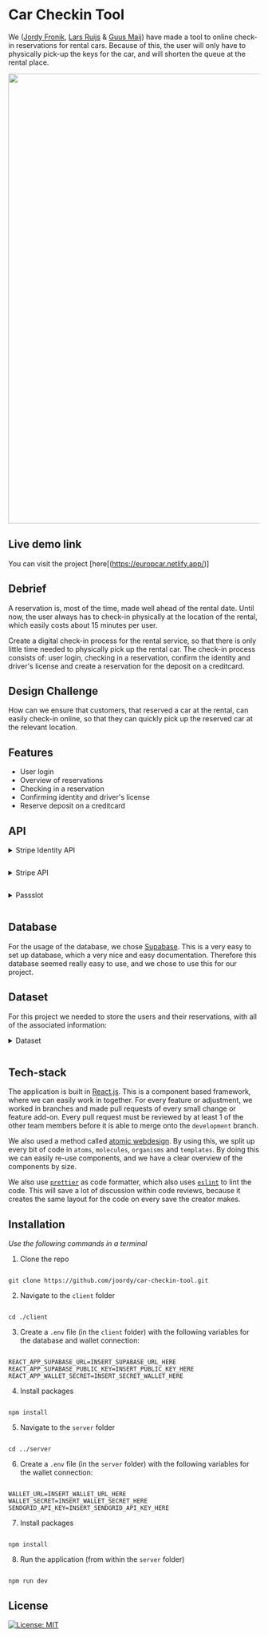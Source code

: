 # Car Checkin Tool

We ([Jordy Fronik](https://github.com/joordy), [Lars Ruijs](https://github.com/lars-ruijs) & [Guus Maij](https://github.com/tsjuusmei)) have made a tool to online check-in reservations for rental cars. Because of this, the user will only have to physically pick-up the keys for the car, and will shorten the queue at the rental place.

<p align="center">
  <img src="https://user-images.githubusercontent.com/55750107/120201781-1ada6c00-c226-11eb-803c-5cbe6fd6b6ff.png" width="900px">
</p>

## Live demo link

You can visit the project [here[(https://europcar.netlify.app/)]

## Debrief

A reservation is, most of the time, made well ahead of the rental date. Until now, the user always has to check-in physically at the location of the rental, which easily costs about 15 minutes per user.

Create a digital check-in process for the rental service, so that there is only little time needed to physically pick up the rental car. The check-in process consists of: user login, checking in a reservation, confirm the identity and driver's license and create a reservation for the deposit on a creditcard.

## Design Challenge

How can we ensure that customers, that reserved a car at the rental, can easily check-in online, so that they can quickly pick up the reserved car at the relevant location.

## Features

- User login
- Overview of reservations
- Checking in a reservation
- Confirming identity and driver's license
- Reserve deposit on a creditcard

## API

<details style="margin: 1em 0;">
  <summary style="margin: 1em 0;">Stripe Identity API</summary>

To confirm the identity and driver's license of the user(s), we use [Stripe Identity API](https://stripe.com/docs/identity). This service easily can easily the identity and driver's license for us.

</details>

<details style="margin: 1em 0;">
  <summary style="margin: 1em 0;">Stripe API</summary>

To assure the reserve deposit on a creditcard, we use [Stripe API](https://stripe.com/docs/api).

</details>

<details style="margin: 1em 0;">
  <summary style="margin: 1em 0;">Passslot</summary>

To add a checked-in reservation to a user's Wallet, we use [Passslot](https://www.passslot.com/developer/api/resources).

</details>

## Database

For the usage of the database, we chose [Supabase](https://supabase.io/). This is a very easy to set up database, which a very nice and easy documentation. Therefore this database seemed really easy to use, and we chose to use this for our project.

## Dataset

For this project we needed to store the users and their reservations, with all of the associated information:

<details style="margin: 1em 0;">
  <summary style="margin: 1em 0;">Dataset</summary>
  
  ```js
user[0]: {
  "firstName": String,
  "lastName": String,
  "email": String,
  "password": String,
  "phone": String,
  "birthDate": Date,
  "userID": String,
  "reservations": [
    {
      "reservationID": String,
      "checkedIn": Boolean,
      "pickUpLocation": String,
      "pickUpDate": Date,
      "pickUpTime": Time,
      "handInDate": Date,
  "handInLocation": String,
  "handInTime": Time,
  "class": String,
  "rentPrice": Number,
  "extraDriver": Number,
  "lowerOwnRisk": Boolean,
  "otherInfo": {
    "ownRisk": Number,
    "deposit": Number,
    "freeKM": Number,
    "priceExtraKM": Number
  },
  "orderDetails": Boolean,
  "verified": {
    "choice": Boolean,
    "id": Boolean,
    "image": Boolean
  },
  "paidDeposit": {
    "choice": Boolean,
    "paid": Boolean
  },
  "wallet": {
    "choice": Boolean,
    "paid": Boolean
  },
  "qrCode": String,
  "walletSerialNumber": String
  },
],
user[1]: {
...
}

```

</details>

## Tech-stack

The application is built in [React.js](https://reactjs.org/). This is a component based framework, where we can easily work in together.
For every feature or adjustment, we worked in branches and made pull requests of every small change or feature add-on. Every pull request must be reviewed by at least 1 of the other team members before it is able to merge onto the `development` branch.

We also used a method called [atomic webdesign](https://github.com/danilowoz/react-atomic-design). By using this, we split up every bit of code in `atoms`, `molecules`, `organisms` and `templates`. By doing this we can easily re-use components, and we have a clear overview of the components by size.

We also use [`prettier`](https://prettier.io/) as code formatter, which also uses [`eslint`](https://eslint.org/) to lint the code. This will save a lot of discussion within code reviews, because it creates the same layout for the code on every save the creator makes.

## Installation

*Use the following commands in a terminal*

1. Clone the repo

```

git clone https://github.com/joordy/car-checkin-tool.git

```

2. Navigate to the `client` folder

```

cd ./client

```

3. Create a `.env` file (in the `client` folder) with the following variables for the database and wallet connection:

```

REACT_APP_SUPABASE_URL=INSERT_SUPABASE_URL_HERE
REACT_APP_SUPABASE_PUBLIC_KEY=INSERT_PUBLIC_KEY_HERE
REACT_APP_WALLET_SECRET=INSERT_SECRET_WALLET_HERE

```

4. Install packages

```

npm install

```

5. Navigate to the `server` folder

```

cd ../server

```

6. Create a `.env` file (in the `server` folder) with the following variables for the wallet connection:

```

WALLET_URL=INSERT_WALLET_URL_HERE
WALLET_SECRET=INSERT_WALLET_SECRET_HERE
SENDGRID_API_KEY=INSERT_SENDGRID_API_KEY_HERE

```

7. Install packages

```

npm install

```

8. Run the application (from within the `server` folder)

```

npm run dev

```

## License

[![License: MIT](https://img.shields.io/badge/License-MIT-yellow.svg)](https://opensource.org/licenses/MIT)
```
